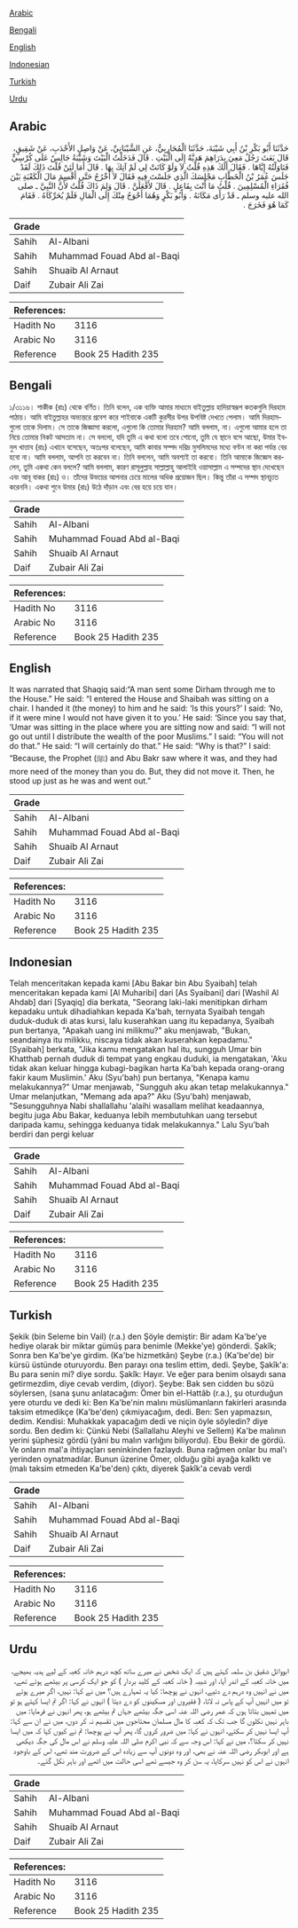 [Arabic](#arabic)

[Bengali](#bengali)

[English](#english)

[Indonesian](#indonesian)

[Turkish](#turkish)

[Urdu](#urdu)

## Arabic


<div dir="rtl" lang="ar" style={{fontSize:'larger',backgroundColor:'#f8f9fa',padding:20}}>
حَدَّثَنَا أَبُو بَكْرِ بْنُ أَبِي شَيْبَةَ، حَدَّثَنَا الْمُحَارِبِيُّ، عَنِ الشَّيْبَانِيِّ، عَنْ وَاصِلٍ الأَحْدَبِ، عَنْ شَقِيقٍ، قَالَ بَعَثَ رَجُلٌ مَعِيَ بِدَرَاهِمَ هَدِيَّةً إِلَى الْبَيْتِ ‏.‏ قَالَ فَدَخَلْتُ الْبَيْتَ وَشَيْبَةُ جَالِسٌ عَلَى كُرْسِيٍّ فَنَاوَلْتُهُ إِيَّاهَا ‏.‏ فَقَالَ أَلَكَ هَذِهِ قُلْتُ لاَ وَلَوْ كَانَتْ لِي لَمْ آتِكَ بِهَا ‏.‏ قَالَ أَمَا لَئِنْ قُلْتَ ذَلِكَ لَقَدْ جَلَسَ عُمَرُ بْنُ الْخَطَّابِ مَجْلِسَكَ الَّذِي جَلَسْتَ فِيهِ فَقَالَ لاَ أَخْرُجُ حَتَّى أَقْسِمَ مَالَ الْكَعْبَةِ بَيْنَ فُقَرَاءِ الْمُسْلِمِينَ ‏.‏ قُلْتُ مَا أَنْتَ بِفَاعِلٍ ‏.‏ قَالَ لأَفْعَلَنَّ ‏.‏ قَالَ وَلِمَ ذَاكَ قُلْتُ لأَنَّ النَّبِيَّ ـ صلى الله عليه وسلم ـ قَدْ رَأَى مَكَانَهُ ‏.‏ وَأَبُو بَكْرٍ وَهُمَا أَحْوَجُ مِنْكَ إِلَى الْمَالِ فَلَمْ يُحَرِّكَاهُ ‏.‏ فَقَامَ كَمَا هُوَ فَخَرَجَ ‏.‏
</div>
<div style={{backgroundColor:'#f8f9fa',padding:20, marginBottom: 10}}><table> <thead> <tr> <th>Grade</th> <th></th> </tr> </thead> <tbody> <tr><td>Sahih</td><td>Al-Albani</td></tr><tr><td>Sahih</td><td>Muhammad Fouad Abd al-Baqi</td></tr><tr><td>Sahih</td><td>Shuaib Al Arnaut</td></tr><tr><td>Daif</td><td>Zubair Ali Zai</td></tr></tbody></table><table> <thead> <tr> <th>References:</th> <th></th> </tr> </thead> <tbody><tr><td>Hadith No</td><td>3116</td></tr><tr><td>Arabic No</td><td>3116</td></tr><tr><td>Reference</td><td>Book 25 Hadith 235</td></tr></tbody></table></div>

## Bengali


<div dir="ltr" lang="bn" style={{fontSize:'larger',backgroundColor:'#f8f9fa',padding:20}}>
১/৩১১৬। শাকীক (রাঃ) থেকে বর্ণিত। তিনি বলেন, এক ব্যক্তি আমার মাধ্যমে বাইতুল্লায় হাদিয়াস্বরূপ কতকগুলি দিরহাম পাঠায়। আমি বাইতুল্লাহর অভ্যন্তরে প্রবেশ করে শাইবাকে একটি কুরসীর উপর উপবিষ্ট দেখতে পেলাম। আমি দিরহামগুলো তাকে দিলাম। সে তাকে জিজ্ঞাসা করলো, এগুলো কি তোমার দিরহাম? আমি বললাম, না। এগুলো আমার হলে তা নিয়ে তোমার নিকট আসতাম না। সে বললো, যদি তুমি এ কথা বলো তবে শোনো, তুমি যে স্থানে বসে আছো, উমার ইবনুল খাত্তাব (রাঃ) এখানে বসেছেন, অতঃপর বলেছেন, আমি কাবার সম্পদ দরিদ্র মুসলিমদের মধ্যে বণ্টন না করা পর্যন্ত বের হবো না। আমি বললাম, আপনি তা করবেন না। তিনি বললেন, আমি অবশ্যই তা করবো। তিনি আমাকে জিজ্ঞেস করলেন, তুমি একথা কেন বললে? আমি বললাম, কারণ রাসূলুল্লাহ সাল্লাল্লাহু আলাইহি ওয়াসাল্লাম এ সম্পদের স্থান দেখেছেন এবং আবূ বাকর (রাঃ) ও। তাঁদের উভয়ের আপনার চেয়ে মালের অধিক প্রয়োজন ছিল। কিন্তু তাঁরা এ সম্পদ স্থানচ্যুত করেননি। একথা শুনে উমার (রাঃ) উঠে দাঁড়ান এবং বের হয়ে চয়ে যান।
</div>
<div style={{backgroundColor:'#f8f9fa',padding:20, marginBottom: 10}}><table> <thead> <tr> <th>Grade</th> <th></th> </tr> </thead> <tbody> <tr><td>Sahih</td><td>Al-Albani</td></tr><tr><td>Sahih</td><td>Muhammad Fouad Abd al-Baqi</td></tr><tr><td>Sahih</td><td>Shuaib Al Arnaut</td></tr><tr><td>Daif</td><td>Zubair Ali Zai</td></tr></tbody></table><table> <thead> <tr> <th>References:</th> <th></th> </tr> </thead> <tbody><tr><td>Hadith No</td><td>3116</td></tr><tr><td>Arabic No</td><td>3116</td></tr><tr><td>Reference</td><td>Book 25 Hadith 235</td></tr></tbody></table></div>

## English


<div dir="ltr" lang="en" style={{fontSize:'larger',backgroundColor:'#f8f9fa',padding:20}}>
It was narrated that Shaqiq said:“A man sent some Dirham through me to the House.” He said: “I entered the House and Shaibah was sitting on a chair. I handed it (the money) to him and he said: ‘Is this yours?’ I said: ‘No, if it were mine I would not have given it to you.’ He said: ‘Since you say that, ‘Umar was sitting in the place where you are sitting now and said: “I will not go out until I distribute the wealth of the poor Muslims.” I said: “You will not do that.” He said: “I will certainly do that.” He said: “Why is that?” I said: “Because, the Prophet (ﷺ) and Abu Bakr saw where it was, and they had more need of the money than you do. But, they did not move it. Then, he stood up just as he was and went out.”
</div>
<div style={{backgroundColor:'#f8f9fa',padding:20, marginBottom: 10}}><table> <thead> <tr> <th>Grade</th> <th></th> </tr> </thead> <tbody> <tr><td>Sahih</td><td>Al-Albani</td></tr><tr><td>Sahih</td><td>Muhammad Fouad Abd al-Baqi</td></tr><tr><td>Sahih</td><td>Shuaib Al Arnaut</td></tr><tr><td>Daif</td><td>Zubair Ali Zai</td></tr></tbody></table><table> <thead> <tr> <th>References:</th> <th></th> </tr> </thead> <tbody><tr><td>Hadith No</td><td>3116</td></tr><tr><td>Arabic No</td><td>3116</td></tr><tr><td>Reference</td><td>Book 25 Hadith 235</td></tr></tbody></table></div>

## Indonesian


<div dir="ltr" lang="id" style={{fontSize:'larger',backgroundColor:'#f8f9fa',padding:20}}>
Telah menceritakan kepada kami [Abu Bakar bin Abu Syaibah] telah menceritakan kepada kami [Al Muharibi] dari [As Syaibani] dari [Washil Al Ahdab] dari [Syaqiq] dia berkata, "Seorang laki-laki menitipkan dirham kepadaku untuk dihadiahkan kepada Ka'bah, ternyata Syaibah tengah duduk-duduk di atas kursi, lalu kuserahkan uang itu kepadanya, Syaibah pun bertanya, "Apakah uang ini milikmu?" aku menjawab, "Bukan, seandainya itu milikku, niscaya tidak akan kuserahkan kepadamu." [Syaibah] berkata, "Jika kamu mengatakan hal itu, sungguh Umar bin Khatthab pernah duduk di tempat yang engkau duduki, ia mengatakan, 'Aku tidak akan keluar hingga kubagi-bagikan harta Ka'bah kepada orang-orang fakir kaum Muslimin.' Aku (Syu'bah) pun bertanya, "Kenapa kamu melakukannya?" Umar menjawab, "Sungguh aku akan tetap melakukannya." Umar melanjutkan, "Memang ada apa?" Aku (Syu'bah) menjawab, "Sesungguhnya Nabi shallallahu 'alaihi wasallam melihat keadaannya, begitu juga Abu Bakar, keduanya lebih membutuhkan uang tersebut daripada kamu, sehingga keduanya tidak melakukannya." Lalu Syu'bah berdiri dan pergi keluar
</div>
<div style={{backgroundColor:'#f8f9fa',padding:20, marginBottom: 10}}><table> <thead> <tr> <th>Grade</th> <th></th> </tr> </thead> <tbody> <tr><td>Sahih</td><td>Al-Albani</td></tr><tr><td>Sahih</td><td>Muhammad Fouad Abd al-Baqi</td></tr><tr><td>Sahih</td><td>Shuaib Al Arnaut</td></tr><tr><td>Daif</td><td>Zubair Ali Zai</td></tr></tbody></table><table> <thead> <tr> <th>References:</th> <th></th> </tr> </thead> <tbody><tr><td>Hadith No</td><td>3116</td></tr><tr><td>Arabic No</td><td>3116</td></tr><tr><td>Reference</td><td>Book 25 Hadith 235</td></tr></tbody></table></div>

## Turkish


<div dir="ltr" lang="tr" style={{fontSize:'larger',backgroundColor:'#f8f9fa',padding:20}}>
Şekik (bin Seleme bin Vail) (r.a.) den Şöyle demiştir: Bir adam Ka'be'ye hediye olarak bir miktar gümüş para benimle (Mekke'ye) gönderdi. Şakîk; Sonra ben Ka'be'ye girdim. (Ka'be hizmetkârı) Şeybe (r.a.) (Ka'be'de) bir kürsü üstünde oturuyordu. Ben parayı ona teslim ettim, dedi. Şeybe, Şakîk'a: Bu para senin mi? diye sordu. Şakîk: Hayır. Ve eğer para benim olsaydı sana getirmezdim, diye cevab verdim, (diyor). Şeybe: Bak sen cidden bu sözü söylersen, (sana şunu anlatacağım: Ömer bin el-Hattâb (r.a.), şu oturduğun yere oturdu ve dedi ki: Ben Ka'be'nin malını müslümanların fakirleri arasında taksim etmedikçe (Ka'be'den) çıkmiyacağım, dedi. Ben: Sen yapmazsın, dedim. Kendisi: Muhakkak yapacağım dedi ve niçin öyle söyledin? diye sordu. Ben dedim ki: Çünkü Nebi (Sallallahu Aleyhi ve Sellem) Ka'be malının yerini şüphesiz gördü (yâni bu malın varlığını biliyordu). Ebu Bekir de gördü. Ve onların mal'a ihtiyaçları seninkinden fazlaydı. Buna rağmen onlar bu mal'ı yerinden oynatmadılar. Bunun üzerine Ömer, olduğu gibi ayağa kalktı ve (malı taksim etmeden Ka'be'den) çıktı, diyerek Şakîk'a cevab verdi
</div>
<div style={{backgroundColor:'#f8f9fa',padding:20, marginBottom: 10}}><table> <thead> <tr> <th>Grade</th> <th></th> </tr> </thead> <tbody> <tr><td>Sahih</td><td>Al-Albani</td></tr><tr><td>Sahih</td><td>Muhammad Fouad Abd al-Baqi</td></tr><tr><td>Sahih</td><td>Shuaib Al Arnaut</td></tr><tr><td>Daif</td><td>Zubair Ali Zai</td></tr></tbody></table><table> <thead> <tr> <th>References:</th> <th></th> </tr> </thead> <tbody><tr><td>Hadith No</td><td>3116</td></tr><tr><td>Arabic No</td><td>3116</td></tr><tr><td>Reference</td><td>Book 25 Hadith 235</td></tr></tbody></table></div>

## Urdu


<div dir="rtl" lang="ur" style={{fontSize:'larger',backgroundColor:'#f8f9fa',padding:20}}>
ابووائل شقیق بن سلمہ کہتے ہیں کہ ایک شخص نے میرے ساتھ کچھ درہم خانہ کعبہ کے لیے ہدیہ بھیجے، میں خانہ کعبہ کے اندر آیا، اور شیبہ ( خانہ کعبہ کے کلید بردار ) کو جو ایک کرسی پر بیٹھے ہوئے تھے، میں نے انہیں وہ درہم دے دئیے، انہوں نے پوچھا: کیا یہ تمہارے ہیں؟ میں نے کہا: نہیں، اگر میرے ہوتے تو میں انہیں آپ کے پاس نہ لاتا، ( فقیروں اور مسکینوں کو دے دیتا ) انہوں نے کہا: اگر تم ایسا کہتے ہو تو میں تمہیں بتاتا ہوں کہ عمر رضی اللہ عنہ اسی جگہ بیٹھے جہاں تم بیٹھے ہو، پھر انہوں نے فرمایا: میں باہر نہیں نکلوں گا جب تک کہ کعبہ کا مال مسلمان محتاجوں میں تقسیم نہ کر دوں، میں نے ان سے کہا: آپ ایسا نہیں کر سکتے، انہوں نے کہا: میں ضرور کروں گا، پھر آپ نے پوچھا: تم نے کیوں کہا کہ میں ایسا نہیں کر سکتا؟، میں نے کہا: اس وجہ سے کہ نبی اکرم صلی اللہ علیہ وسلم نے اس مال کی جگہ دیکھی ہے اور ابوبکر رضی اللہ عنہ نے بھی، اور وہ دونوں آپ سے زیادہ اس کے ضرورت مند تھے، اس کے باوجود انہوں نے اس کو نہیں سرکایا، یہ سن کر وہ جیسے تھے اسی حالت میں اٹھے اور باہر نکل گئے۔
</div>
<div style={{backgroundColor:'#f8f9fa',padding:20, marginBottom: 10}}><table> <thead> <tr> <th>Grade</th> <th></th> </tr> </thead> <tbody> <tr><td>Sahih</td><td>Al-Albani</td></tr><tr><td>Sahih</td><td>Muhammad Fouad Abd al-Baqi</td></tr><tr><td>Sahih</td><td>Shuaib Al Arnaut</td></tr><tr><td>Daif</td><td>Zubair Ali Zai</td></tr></tbody></table><table> <thead> <tr> <th>References:</th> <th></th> </tr> </thead> <tbody><tr><td>Hadith No</td><td>3116</td></tr><tr><td>Arabic No</td><td>3116</td></tr><tr><td>Reference</td><td>Book 25 Hadith 235</td></tr></tbody></table></div>